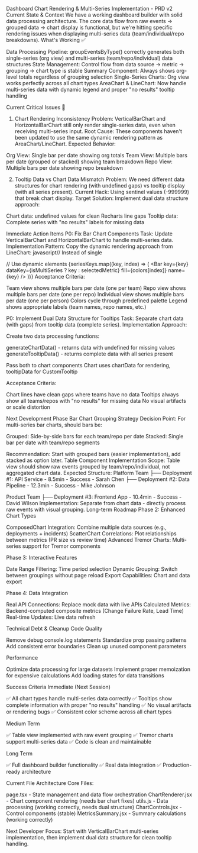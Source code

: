 Dashboard Chart Rendering & Multi-Series Implementation - PRD v2
Current State & Context
We have a working dashboard builder with solid data processing architecture. The core data flow from raw events → grouped data → chart display is functional, but we're hitting specific rendering issues when displaying multi-series data (team/individual/repo breakdowns).
What's Working ✅

Data Processing Pipeline: groupEventsByType() correctly generates both single-series (org view) and multi-series (team/repo/individual) data structures
State Management: Control flow from data source → metric → grouping → chart type is stable
Summary Component: Always shows org-level totals regardless of grouping selection
Single-Series Charts: Org view works perfectly across all chart types
AreaChart & LineChart: Now handle multi-series data with dynamic legend and proper "no results" tooltip handling

Current Critical Issues 🚨

1. Chart Rendering Inconsistency
   Problem: VerticalBarChart and HorizontalBarChart still only render single-series data, even when receiving multi-series input.
   Root Cause: These components haven't been updated to use the same dynamic rendering pattern as AreaChart/LineChart.
   Expected Behavior:

Org View: Single bar per date showing org totals
Team View: Multiple bars per date (grouped or stacked) showing team breakdown
Repo View: Multiple bars per date showing repo breakdown

2. Tooltip Data vs Chart Data Mismatch
   Problem: We need different data structures for chart rendering (with undefined gaps) vs tooltip display (with all series present).
   Current Hack: Using sentinel values (-999999) that break chart display.
   Target Solution: Implement dual data structure approach:

Chart data: undefined values for clean Recharts line gaps
Tooltip data: Complete series with "no results" labels for missing data

Immediate Action Items
P0: Fix Bar Chart Components
Task: Update VerticalBarChart and HorizontalBarChart to handle multi-series data.
Implementation Pattern: Copy the dynamic rendering approach from LineChart:
javascript// Instead of single <Bar>
<Bar dataKey={selectedMetric} fill={metric.color} name={metric.label} />

// Use dynamic <Bar> elements
{seriesKeys.map((key, index) => (
<Bar key={key} dataKey={isMultiSeries ? key : selectedMetric} fill={colors[index]} name={key} />
))}
Acceptance Criteria:

Team view shows multiple bars per date (one per team)
Repo view shows multiple bars per date (one per repo)
Individual view shows multiple bars per date (one per person)
Colors cycle through predefined palette
Legend shows appropriate labels (team names, repo names, etc.)

P0: Implement Dual Data Structure for Tooltips
Task: Separate chart data (with gaps) from tooltip data (complete series).
Implementation Approach:

Create two data processing functions:

generateChartData() - returns data with undefined for missing values
generateTooltipData() - returns complete data with all series present

Pass both to chart components
Chart uses chartData for rendering, tooltipData for CustomTooltip

Acceptance Criteria:

Chart lines have clean gaps where teams have no data
Tooltips always show all teams/repos with "no results" for missing data
No visual artifacts or scale distortion

Next Development Phase
Bar Chart Grouping Strategy
Decision Point: For multi-series bar charts, should bars be:

Grouped: Side-by-side bars for each team/repo per date
Stacked: Single bar per date with team/repo segments

Recommendation: Start with grouped bars (easier implementation), add stacked as option later.
Table Component Implementation
Scope: Table view should show raw events grouped by team/repo/individual, not aggregated chart data.
Expected Structure:
Platform Team
├── Deployment #1: API Service - 8.5min - Success - Sarah Chen
├── Deployment #2: Data Pipeline - 12.3min - Success - Mike Johnson

Product Team
├── Deployment #3: Frontend App - 10.4min - Success - David Wilson
Implementation: Separate from chart data - directly process raw events with visual grouping.
Long-term Roadmap
Phase 2: Enhanced Chart Types

ComposedChart Integration: Combine multiple data sources (e.g., deployments + incidents)
ScatterChart Correlations: Plot relationships between metrics (PR size vs review time)
Advanced Tremor Charts: Multi-series support for Tremor components

Phase 3: Interactive Features

Date Range Filtering: Time period selection
Dynamic Grouping: Switch between groupings without page reload
Export Capabilities: Chart and data export

Phase 4: Data Integration

Real API Connections: Replace mock data with live APIs
Calculated Metrics: Backend-computed composite metrics (Change Failure Rate, Lead Time)
Real-time Updates: Live data refresh

Technical Debt & Cleanup
Code Quality

Remove debug console.log statements
Standardize prop passing patterns
Add consistent error boundaries
Clean up unused component parameters

Performance

Optimize data processing for large datasets
Implement proper memoization for expensive calculations
Add loading states for data transitions

Success Criteria
Immediate (Next Session)

✅ All chart types handle multi-series data correctly
✅ Tooltips show complete information with proper "no results" handling
✅ No visual artifacts or rendering bugs
✅ Consistent color scheme across all chart types

Medium Term

✅ Table view implemented with raw event grouping
✅ Tremor charts support multi-series data
✅ Code is clean and maintainable

Long Term

✅ Full dashboard builder functionality
✅ Real data integration
✅ Production-ready architecture

Current File Architecture
Core Files:

page.tsx - State management and data flow orchestration
ChartRenderer.jsx - Chart component rendering (needs bar chart fixes)
utils.js - Data processing (working correctly, needs dual structure)
ChartControls.jsx - Control components (stable)
MetricsSummary.jsx - Summary calculations (working correctly)

Next Developer Focus: Start with VerticalBarChart multi-series implementation, then implement dual data structure for clean tooltip handling.
